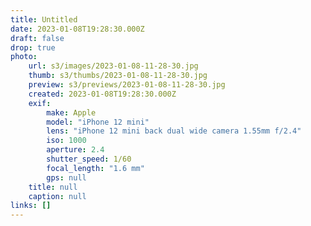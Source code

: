 ```yaml
---
title: Untitled
date: 2023-01-08T19:28:30.000Z
draft: false
drop: true
photo:
    url: s3/images/2023-01-08-11-28-30.jpg
    thumb: s3/thumbs/2023-01-08-11-28-30.jpg
    preview: s3/previews/2023-01-08-11-28-30.jpg
    created: 2023-01-08T19:28:30.000Z
    exif:
        make: Apple
        model: "iPhone 12 mini"
        lens: "iPhone 12 mini back dual wide camera 1.55mm f/2.4"
        iso: 1000
        aperture: 2.4
        shutter_speed: 1/60
        focal_length: "1.6 mm"
        gps: null
    title: null
    caption: null
links: []
---
```

